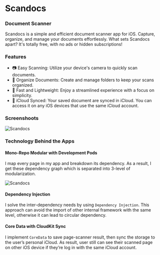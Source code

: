 # Scandocs
### Document Scanner
Scandocs is a simple and efficient document scanner app for iOS. Capture, organize, and manage your documents effortlessly. What sets Scandocs apart? It's totally free, with no ads or hidden subscriptions!

### Features
* 📷 Easy Scanning: Utilize your device's camera to quickly scan documents.
* 📑 Organize Documents: Create and manage folders to keep your scans organized.
* 🚀 Fast and Lightweight: Enjoy a streamlined experience with a focus on simplicity.
* 🔄 iCloud Synced: Your saved document are synced in iCloud. You can access it on any iOS devices that use the same iCloud account.

### Screenshoots
![Scandocs](/assets/portfolio/port_personal_scandocs_apps_flow.png)

### Technology Behind the Apps
#### Mono-Repo Modular with Development Pods
I map every page in my app and breakdown its dependency. As a result, I get these dependency graph which is separated into 3-level of modularization.

![Scandocs](/assets/portfolio/port_personal_scandocs_dependency_graph.png)

#### Dependency Injection
I solve the inter-dependency needs by using `Dependency Injection`. This approach can avoid the import of other internal framework with the same level, otherwise it can lead to circular dependency.

#### Core Data with CloudKit Sync
I implement `CoreData` to save page-scanner result, then sync the storage to the user’s personal iCloud. As result, user still can see their scanned page on other iOS device if they’re log in with the same iCloud account.